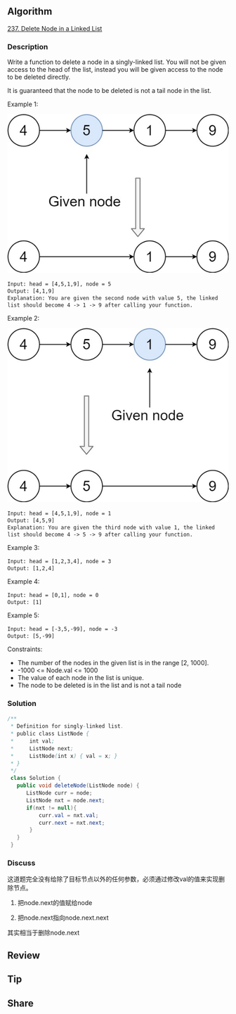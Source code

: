 ## Algorithm

[237. Delete Node in a Linked List](https://leetcode.com/problems/delete-node-in-a-linked-list/)

### Description

Write a function to delete a node in a singly-linked list. You will not be given access to the head of the list, instead you will be given access to the node to be deleted directly.

It is guaranteed that the node to be deleted is not a tail node in the list.

Example 1:

![](assets/20201204-02e2e166.png)

```
Input: head = [4,5,1,9], node = 5
Output: [4,1,9]
Explanation: You are given the second node with value 5, the linked list should become 4 -> 1 -> 9 after calling your function.
```

Example 2:

![](assets/20201204-59644db6.png)

```
Input: head = [4,5,1,9], node = 1
Output: [4,5,9]
Explanation: You are given the third node with value 1, the linked list should become 4 -> 5 -> 9 after calling your function.
```

Example 3:

```
Input: head = [1,2,3,4], node = 3
Output: [1,2,4]
```

Example 4:

```
Input: head = [0,1], node = 0
Output: [1]
```

Example 5:

```
Input: head = [-3,5,-99], node = -3
Output: [5,-99]
```

Constraints:

- The number of the nodes in the given list is in the range [2, 1000].
- -1000 <= Node.val <= 1000
- The value of each node in the list is unique.
- The node to be deleted is in the list and is not a tail node

### Solution

```java
/**
 * Definition for singly-linked list.
 * public class ListNode {
 *     int val;
 *     ListNode next;
 *     ListNode(int x) { val = x; }
 * }
 */
 class Solution {
   public void deleteNode(ListNode node) {
      ListNode curr = node;
      ListNode nxt = node.next;
      if(nxt != null){
          curr.val = nxt.val;
          curr.next = nxt.next;
       }        
   }
 }
```

### Discuss

这道题完全没有给除了目标节点以外的任何参数，必须通过修改val的值来实现删除节点。

1. 把node.next的值赋给node

2. 把node.next指向node.next.next

其实相当于删除node.next



## Review


## Tip


## Share

